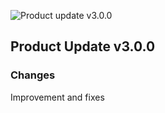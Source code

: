 ![Product update v3.0.0](https://github.com/VideoEngager/videoengager-agent-sdk/releases/download/v3.0.0/RELEASE_IMAGE.png)

## Product Update v3.0.0

### Changes

Improvement and fixes